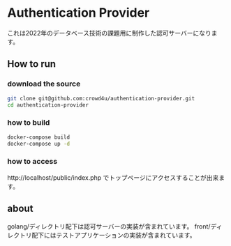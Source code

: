 # Authentication Provider

これは2022年のデータベース技術の課題用に制作した認可サーバーになります。

## How to run

### download the source

```bash
git clone git@github.com:crowd4u/authentication-provider.git
cd authentication-provider
```

### how to build

```bash
docker-compose build
docker-compose up -d
```

### how to access

http://localhost/public/index.php でトップページにアクセスすることが出来ます。


## about

golang/ディレクトリ配下は認可サーバーの実装が含まれています。
front/ディレクトリ配下にはテストアプリケーションの実装が含まれています。
